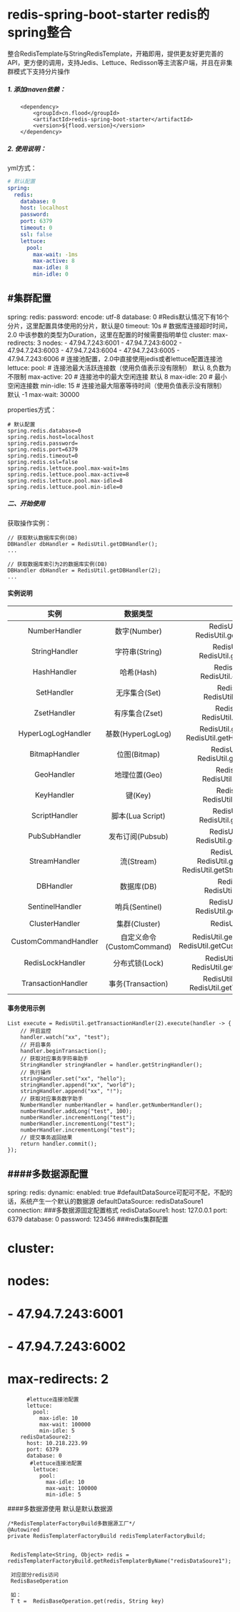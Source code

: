 # redis-spring-boot-starter redis的spring整合

整合RedisTemplate与StringRedisTemplate，开箱即用，提供更友好更完善的API，更方便的调用，支持Jedis、Lettuce、Redisson等主流客户端，并且在非集群模式下支持分片操作

##### 1. 添加maven依赖：
```
    <dependency>
    	<groupId>cn.flood</groupId>
    	<artifactId>redis-spring-boot-starter</artifactId>
    	<version>${flood.version}</version>
    </dependency>
```
##### 2. 使用说明：

yml方式：
```yaml
# 默认配置
spring:
  redis:
    database: 0
    host: localhost
    password: 
    port: 6379
    timeout: 0
    ssl: false
    lettuce:
      pool:
        max-wait: -1ms
        max-active: 8
        max-idle: 8
        min-idle: 0
```
#集群配置    
---
spring:
  redis:
    password: 
    encode: utf-8
    database: 0   #Redis默认情况下有16个分片，这里配置具体使用的分片，默认是0
    timeout: 10s  # 数据库连接超时时间，2.0 中该参数的类型为Duration，这里在配置的时候需要指明单位
    cluster:
        max-redirects: 3
        nodes: 
          - 47.94.7.243:6001
          - 47.94.7.243:6002
          - 47.94.7.243:6003
          - 47.94.7.243:6004
          - 47.94.7.243:6005
          - 47.94.7.243:6006
    # 连接池配置，2.0中直接使用jedis或者lettuce配置连接池
    lettuce:
      pool:
       # 连接池最大活跃连接数（使用负值表示没有限制） 默认 8,负数为不限制
       max-active: 20
       # 连接池中的最大空闲连接 默认 8
       max-idle: 20
       # 最小空闲连接数
       min-idle: 15
       # 连接池最大阻塞等待时间（使用负值表示没有限制） 默认 -1
       max-wait: 30000


properties方式：
```properties
# 默认配置
spring.redis.database=0
spring.redis.host=localhost
spring.redis.password=
spring.redis.port=6379
spring.redis.timeout=0
spring.redis.ssl=false
spring.redis.lettuce.pool.max-wait=1ms
spring.redis.lettuce.pool.max-active=8
spring.redis.lettuce.pool.max-idle=8
spring.redis.lettuce.pool.min-idle=0
```

##### 二、开始使用

获取操作实例：
```
// 获取默认数据库实例(DB)
DBHandler dbHandler = RedisUtil.getDBHandler();
...

// 获取数据库索引为2的数据库实例(DB)
DBHandler dbHandler = RedisUtil.getDBHandler(2);
...
```
#### 实例说明
| 实例 | 数据类型 | 获取方式 |
| :------: | :------: | :------: |
| NumberHandler | 数字(Number) | RedisUtil.getNumberHandler()<br>RedisUtil.getNumberHandler(dbIndex) |
| StringHandler | 字符串(String) | RedisUtil.getStringHandler()<br>RedisUtil.getStringHandler(dbIndex) |
| HashHandler | 哈希(Hash) | RedisUtil.getHashHandler()<br>RedisUtil.getHashHandler(dbIndex) |
| SetHandler | 无序集合(Set) | RedisUtil.getSetHandler()<br>RedisUtil.getSetHandler(dbIndex) |
| ZsetHandler | 有序集合(Zset) | RedisUtil.getZsetHandler()<br>RedisUtil.getZsetHandler(dbIndex) |
| HyperLogLogHandler | 基数(HyperLogLog) | RedisUtil.getHyperLogLogHandler()<br>RedisUtil.getHyperLogLogHandler(dbIndex) |
| BitmapHandler | 位图(Bitmap) | RedisUtil.getBitmapHandler()<br>RedisUtil.getBitmapHandler(dbIndex) |
| GeoHandler | 地理位置(Geo) | RedisUtil.getGeoHandler()<br>RedisUtil.getGeoHandler(dbIndex) |
| KeyHandler | 键(Key) | RedisUtil.getKeyHandler()<br>RedisUtil.getKeyHandler(dbIndex) |
| ScriptHandler | 脚本(Lua Script) | RedisUtil.getScriptHandler()<br>RedisUtil.getScriptHandler(dbIndex) |
| PubSubHandler | 发布订阅(Pubsub) | RedisUtil.getPubSubHandler()<br>RedisUtil.getPubSubHandler(dbIndex) |
| StreamHandler | 流(Stream) | RedisUtil.getStreamHandler()<br>RedisUtil.getStreamHandler(dbIndex)<br>RedisUtil.getStreamHandler(dbIndex, mapper) |
| DBHandler | 数据库(DB) | RedisUtil.getDBHandler()<br>RedisUtil.getDBHandler(dbIndex) |
| SentinelHandler | 哨兵(Sentinel) | RedisUtil.getSentinelHandler()<br>RedisUtil.getSentinelHandler(dbIndex) |
| ClusterHandler | 集群(Cluster) | RedisUtil.getClusterHandler() |
| CustomCommandHandler | 自定义命令(CustomCommand) | RedisUtil.getCustomCommandHandler()<br>RedisUtil.getCustomCommandHandler(dbIndex) |
| RedisLockHandler | 分布式锁(Lock) | RedisUtil.getRedisLockHandler()<br>RedisUtil.getRedisLockHandler(dbIndex) |
| TransactionHandler | 事务(Transaction) | RedisUtil.getTransactionHandler()<br>RedisUtil.getTransactionHandler(dbIndex) |

#### 事务使用示例
```
List execute = RedisUtil.getTransactionHandler(2).execute(handler -> {
    // 开启监控
    handler.watch("xx", "test");
    // 开启事务
    handler.beginTransaction();
    // 获取对应事务字符串助手
    StringHandler stringHandler = handler.getStringHandler();
    // 执行操作
    stringHandler.set("xx", "hello");
    stringHandler.append("xx", "world");
    stringHandler.append("xx", "!");
    // 获取对应事务数字助手
    NumberHandler numberHandler = handler.getNumberHandler();
    numberHandler.addLong("test", 100);
    numberHandler.incrementLong("test");
    numberHandler.incrementLong("test");
    numberHandler.incrementLong("test");
    // 提交事务返回结果
    return handler.commit();
});
```

####多数据源配置
---
spring:
  redis:
    dynamic: 
      enabled: true
      #defaultDataSource可配可不配，不配的话，系统产生一个默认的数据源
      defaultDataSource: redisDataSoure1
      connection:
        ###多数据源固定配置格式
        redisDataSoure1: 
          host: 127.0.0.1
          port: 6379
          database: 0
          password: 123456
        ###redis集群配置
  #      cluster: 
  #        nodes: 
  #          - 47.94.7.243:6001
  #          - 47.94.7.243:6002
  #        max-redirects: 2
          #lettuce连接池配置
          lettuce: 
            pool: 
              max-idle: 10
              max-wait: 100000
              min-idle: 5
        redisDataSoure2: 
          host: 10.218.223.99
          port: 6379
          database: 0
           #lettuce连接池配置
            lettuce: 
              pool: 
                max-idle: 10
                max-wait: 100000
                min-idle: 5

####多数据源使用 默认是默认数据源

    /*RedisTemplaterFactoryBuild多数据源工厂*/
    @Autowired
    private RedisTemplaterFactoryBuild redisTemplaterFactoryBuild;
    
    
     RedisTemplate<String, Object> redis = redisTemplaterFactoryBuild.getRedisTemplaterByName("redisDataSoure1");
     
     对应部分redis访问
     RedisBaseOperation
     
     如：
     T t =  RedisBaseOperation.get(redis, String key)